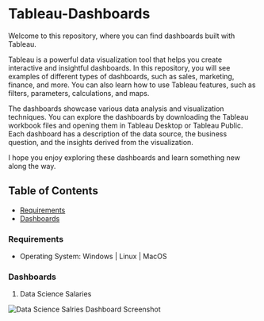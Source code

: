 # Tableau-Dashboards
Welcome to this repository, where you can find dashboards built with Tableau. 

Tableau is a powerful data visualization tool that helps you create interactive and insightful dashboards. In this repository, you will see examples of different types of dashboards, such as sales, marketing, finance, and more. You can also learn how to use Tableau features, such as filters, parameters, calculations, and maps.

The dashboards showcase various data analysis and visualization techniques. You can explore the dashboards by downloading the Tableau workbook files and opening them in Tableau Desktop or Tableau Public.  Each dashboard has a description of the data source, the business question, and the insights derived from the visualization. 

I hope you enjoy exploring these dashboards and learn something new along the way.

## Table of Contents
* [Requirements](#requirements)
* [Dashboards](#dashboards)

### Requirements
* Operating System: Windows | Linux | MacOS

### Dashboards
1. Data Science Salaries

![Data Science Salries Dashboard Screenshot](https://drive.google.com/file/d/1zu_lV9Ntg1yDSwFvVKzu2qmOZVkRjs0L/view?usp=sharing "Data Science Salaries Dashboard")
